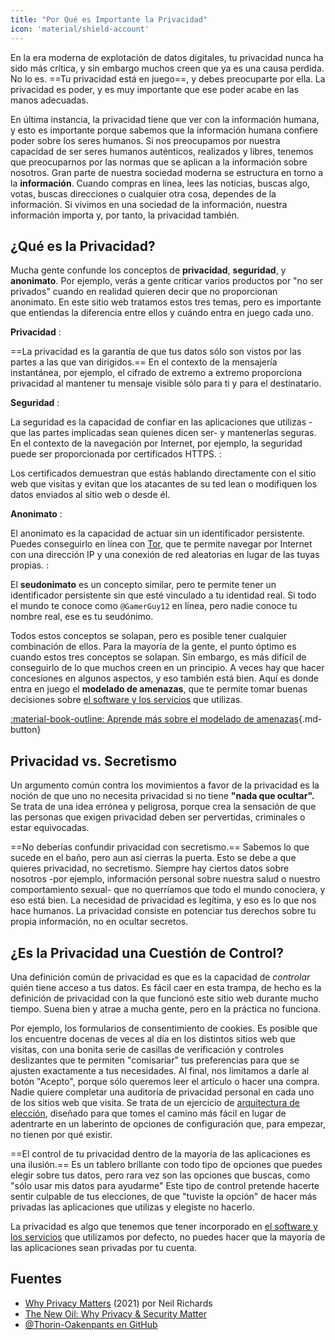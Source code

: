 ```yaml
---
title: "Por Qué es Importante la Privacidad"
icon: 'material/shield-account'
---
```


En la era moderna de explotación de datos digitales, tu privacidad nunca ha sido más crítica, y sin embargo muchos creen que ya es una causa perdida. No lo es. ==Tu privacidad está en juego==, y debes preocuparte por ella. La privacidad es poder, y es muy importante que ese poder acabe en las manos adecuadas.

En última instancia, la privacidad tiene que ver con la información humana, y esto es importante porque sabemos que la información humana confiere poder sobre los seres humanos. Si nos preocupamos por nuestra capacidad de ser seres humanos auténticos, realizados y libres, tenemos que preocuparnos por las normas que se aplican a la información sobre nosotros. Gran parte de nuestra sociedad moderna se estructura en torno a la **información**. Cuando compras en línea, lees las noticias, buscas algo, votas, buscas direcciones o cualquier otra cosa, dependes de la información. Si vivimos en una sociedad de la información, nuestra información importa y, por tanto, la privacidad también.

## ¿Qué es la Privacidad?

Mucha gente confunde los conceptos de **privacidad**, **seguridad**, y **anonimato**. Por ejemplo, verás a gente criticar varios productos por "no ser privados" cuando en realidad quieren decir que no proporcionan anonimato. En este sitio web tratamos estos tres temas, pero es importante que entiendas la diferencia entre ellos y cuándo entra en juego cada uno.

**Privacidad**
:

==La privacidad es la garantía de que tus datos sólo son vistos por las partes a las que van dirigidos.== En el contexto de la mensajería instantánea, por ejemplo, el cifrado de extremo a extremo proporciona privacidad al mantener tu mensaje visible sólo para ti y para el destinatario.

**Seguridad**
:

La seguridad es la capacidad de confiar en las aplicaciones que utilizas -que las partes implicadas sean quienes dicen ser- y mantenerlas seguras. En el contexto de la navegación por Internet, por ejemplo, la seguridad puede ser proporcionada por certificados HTTPS.
:

Los certificados demuestran que estás hablando directamente con el sitio web que visitas y evitan que los atacantes de su ted lean o modifiquen los datos enviados al sitio web o desde él.

**Anonimato**
:

El anonimato es la capacidad de actuar sin un identificador persistente. Puedes conseguirlo en línea con [Tor](../tor.md), que te permite navegar por Internet con una dirección IP y una conexión de red aleatorias en lugar de las tuyas propias.
:

El **seudonimato** es un concepto similar, pero te permite tener un identificador persistente sin que esté vinculado a tu identidad real. Si todo el mundo te conoce como `@GamerGuy12` en línea, pero nadie conoce tu nombre real, ese es tu seudónimo.

Todos estos conceptos se solapan, pero es posible tener cualquier combinación de ellos. Para la mayoría de la gente, el punto óptimo es cuando estos tres conceptos se solapan. Sin embargo, es más difícil de conseguirlo de lo que muchos creen en un principio. A veces hay que hacer concesiones en algunos aspectos, y eso también está bien. Aquí es donde entra en juego el **modelado de amenazas**, que te permite tomar buenas decisiones sobre [el software y los servicios](../tools.md) que utilizas.

[:material-book-outline: Aprende más sobre el modelado de amenazas](threat-modeling.md ""){.md-button}

## Privacidad vs. Secretismo

Un argumento común contra los movimientos a favor de la privacidad es la noción de que uno no necesita privacidad si no tiene **"nada que ocultar".** Se trata de una idea errónea y peligrosa, porque crea la sensación de que las personas que exigen privacidad deben ser pervertidas, criminales o estar equivocadas.

==No deberías confundir privacidad con secretismo.== Sabemos lo que sucede en el baño, pero aun así cierras la puerta. Esto se debe a que quieres privacidad, no secretismo. Siempre hay ciertos datos sobre nosotros -por ejemplo, información personal sobre nuestra salud o nuestro comportamiento sexual- que no querríamos que todo el mundo conociera, y eso está bien. La necesidad de privacidad es legítima, y eso es lo que nos hace humanos. La privacidad consiste en potenciar tus derechos sobre tu propia información, no en ocultar secretos.

## ¿Es la Privacidad una Cuestión de Control?

Una definición común de privacidad es que es la capacidad de *controlar* quién tiene acceso a tus datos. Es fácil caer en esta trampa, de hecho es la definición de privacidad con la que funcionó este sitio web durante mucho tiempo. Suena bien y atrae a mucha gente, pero en la práctica no funciona.

Por ejemplo, los formularios de consentimiento de cookies. Es posible que los encuentre docenas de veces al día en los distintos sitios web que visitas, con una bonita serie de casillas de verificación y controles deslizantes que te permiten "comisariar" tus preferencias para que se ajusten exactamente a tus necesidades. Al final, nos limitamos a darle al botón "Acepto", porque sólo queremos leer el artículo o hacer una compra. Nadie quiere completar una auditoría de privacidad personal en cada uno de los sitios web que visita. Se trata de un ejercicio de [arquitectura de elección](https://en.wikipedia.org/wiki/Choice_architecture), diseñado para que tomes el camino más fácil en lugar de adentrarte en un laberinto de opciones de configuración que, para empezar, no tienen por qué existir.

==El control de tu privacidad dentro de la mayoría de las aplicaciones es una ilusión.== Es un tablero brillante con todo tipo de opciones que puedes elegir sobre tus datos, pero rara vez son las opciones que buscas, como "sólo usar mis datos para ayudarme" Este tipo de control pretende hacerte sentir culpable de tus elecciones, de que "tuviste la opción" de hacer más privadas las aplicaciones que utilizas y elegiste no hacerlo.

La privacidad es algo que tenemos que tener incorporado en [el software y los servicios](../tools.md) que utilizamos por defecto, no puedes hacer que la mayoría de las aplicaciones sean privadas por tu cuenta.

## Fuentes

- [Why Privacy Matters](https://www.amazon.com/Why-Privacy-Matters-Neil-Richards/dp/0190939044) (2021) por Neil Richards
- [The New Oil: Why Privacy & Security Matter](https://thenewoil.org/en/guides/prologue/why/)
- [@Thorin-Oakenpants en GitHub](https://github.com/privacytools/privacytools.io/issues/1760#issuecomment-597497298)
